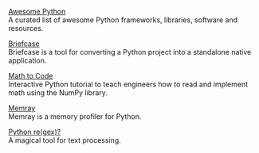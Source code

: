 <p>
<a href="https://awesome-python.com/">Awesome Python</a>
<br>A curated list of awesome Python frameworks, libraries, software and resources.
</p> 
<p>
<a href="https://github.com/beeware/briefcase">Briefcase</a>
<br>Briefcase is a tool for converting a Python project into a standalone native application.
</p> 
<p>
<a href="https://mathtocode.com/">Math to Code</a>
<br>Interactive Python tutorial to teach engineers how to read and implement math using the NumPy library.
</p> 
<p>
<a href="https://github.com/bloomberg/memray">Memray</a>
<br>Memray is a memory profiler for Python.
</p> 
<p>
<a href="https://learnbyexample.github.io/py_regular_expressions/">Python re(gex)?</a>
<br>A magical tool for text processing.
</p> 
